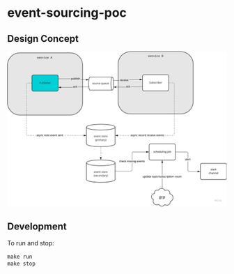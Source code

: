 # event-sourcing-poc

## Design Concept

![plot](./docs/images/event-sourcing.jpg)

## Development
To run and stop:
```shell
make run
make stop
```

